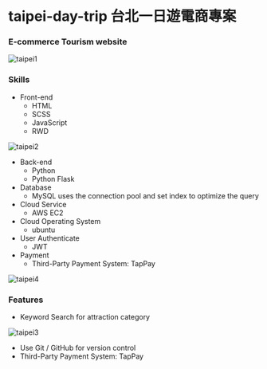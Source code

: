 # taipei-day-trip 台北一日遊電商專案
### E-commerce Tourism website
![taipei1](https://user-images.githubusercontent.com/112619621/224496302-f2a62879-a370-4e59-81b8-58a6a41b9552.gif)

### Skills
- Front-end
  - HTML
  - SCSS
  - JavaScript
  - RWD

![taipei2](https://user-images.githubusercontent.com/112619621/224497153-92a3b3db-49ce-439b-8121-c15049d5765a.gif)

- Back-end
  - Python
  - Python Flask
- Database
  - MySQL uses the connection pool and set index to optimize the query
- Cloud Service
  - AWS EC2
- Cloud Operating System
  - ubuntu
- User Authenticate
  - JWT
- Payment
  - Third-Party Payment System: TapPay

![taipei4](https://user-images.githubusercontent.com/112619621/224502316-736e507c-df44-4d2a-9aa5-c426f8d419ef.gif)
### Features
- Keyword Search for attraction category

![taipei3](https://user-images.githubusercontent.com/112619621/224500972-50c3fff6-e4c3-4829-b279-2e4205fe3795.gif)


- Use Git / GitHub for version control
- Third-Party Payment System: TapPay


